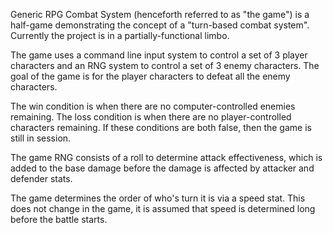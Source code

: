 Generic RPG Combat System (henceforth referred to as "the game") is a half-game demonstrating the concept of a "turn-based combat system". Currently the project is in a partially-functional limbo.

The game uses a command line input system to control a set of 3 player characters and an RNG system to control a set of 3 enemy characters. The goal of the game is for the player characters to defeat all the enemy characters. 

The win condition is when there are no computer-controlled enemies remaining. The loss condition is when there are no player-controlled characters remaining. If these conditions are both false, then the game is still in session.

The game RNG consists of a roll to determine attack effectiveness, which is added to the base damage before the damage is affected by attacker and defender stats. 

The game determines the order of who's turn it is via a speed stat. This does not change in the game, it is assumed that speed is determined long before the battle starts.
